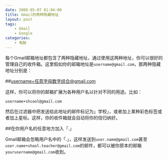 ```yaml
---
date: 2008-05-07 01:04:00
title: Gmail的两种隐藏地址
layout: post
tags:
    - Gmail
    - Google
categories:
    - 电脑
---
```

每个Gmail邮箱地址都包含了两种隐藏地址，通过使用这两种地址，你可以很好的管理自己的收件箱。这里假如你的邮箱地址是`username@gmail.com`，那两种隐藏地址分别是：

##username+任意字母数字组合@gmail.com

这样，你可以将你的邮箱扩展为各种用户名以针对不同的用途。比如：

`username+shcool@gmail.com`

然后在过滤器中把发送给此地址的邮件标记为」学校」，或者加上某种彩色标签或者加上星标。这样，你的收件箱就会自动将你的信归纳好。

##在你用户名的任意地方加入「.」

Gmail邮箱会忽略用户名中的「.」，这样发送到`user.name@gmail.com`甚至`user.name+shool.teacher@gmail.com`的邮件，都可以被你原本的邮箱`yourusername@gmail.com`收到。
